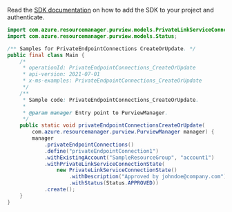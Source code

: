Read the [SDK documentation](https://github.com/Azure/azure-sdk-for-java/blob/azure-resourcemanager-purview_1.0.0-beta.1/sdk/purview/azure-resourcemanager-purview/README.md) on how to add the SDK to your project and authenticate.

```java
import com.azure.resourcemanager.purview.models.PrivateLinkServiceConnectionState;
import com.azure.resourcemanager.purview.models.Status;

/** Samples for PrivateEndpointConnections CreateOrUpdate. */
public final class Main {
    /*
     * operationId: PrivateEndpointConnections_CreateOrUpdate
     * api-version: 2021-07-01
     * x-ms-examples: PrivateEndpointConnections_CreateOrUpdate
     */
    /**
     * Sample code: PrivateEndpointConnections_CreateOrUpdate.
     *
     * @param manager Entry point to PurviewManager.
     */
    public static void privateEndpointConnectionsCreateOrUpdate(
        com.azure.resourcemanager.purview.PurviewManager manager) {
        manager
            .privateEndpointConnections()
            .define("privateEndpointConnection1")
            .withExistingAccount("SampleResourceGroup", "account1")
            .withPrivateLinkServiceConnectionState(
                new PrivateLinkServiceConnectionState()
                    .withDescription("Approved by johndoe@company.com")
                    .withStatus(Status.APPROVED))
            .create();
    }
}
```
